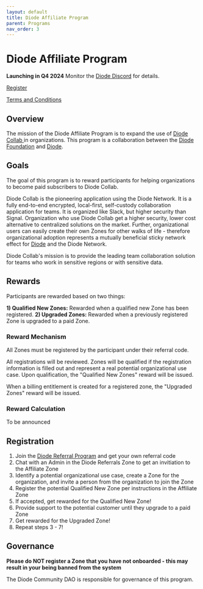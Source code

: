```yaml
---
layout: default
title: Diode Affiliate Program
parent: Programs
nav_order: 3
---
```


# Diode Affiliate Program

**Launching in Q4 2024** Monitor the [Diode Discord](https://discord.gg/qdGCAKJdHs) for details.

[Register](#registration)

[Terms and Conditions](/docs/programs/terms.html)

## Overview

The mission of the Diode Affiliate Program is to expand the use of [Diode Collab ](https://diode.io/solutions/app) in organizations.  This program is a collaboration between the [Diode Foundation](https://diode.foundation) and [Diode](https://diode.io).

## Goals

The goal of this program is to reward participants for helping organizations to become paid subscribers to Diode Collab.

Diode Collab is the pioneering application using the Diode Network.  It is a fully end-to-end encrypted, local-first, self-custody collaboration application for teams.  It is organized like Slack, but higher security than Signal.  Organization who use Diode Collab get a higher security, lower cost alternative to centralized solutions on the market.  Further, organizational users can easily create their own Zones for other walks of life - therefore organizational adoption represents a mutually beneficial sticky network effect for [Diode](https://diode.io) and the Diode Network.

Diode Collab's mission is to provide the leading team collaboration solution for teams who work in sensitive regions or with sensitive data.

## Rewards

Participants are rewarded based on two things:

**1) Qualified New Zones:** Rewarded when a qualified new Zone has been registered. 
**2) Upgraded Zones:** Rewarded when a previously registered Zone is upgraded to a paid Zone.

### Reward Mechanism

All Zones must be registered by the participant under their referral code.  

All registrations will be reviewed.  Zones will be qualified if the registration information is filled out and represent a real potential organizational use case.  Upon qualification, the "Qualified New Zones" reward will be issued.
 
When a billing entitlement is created for a registered zone, the "Upgraded Zones" reward will be issued.

### Reward Calculation

To be announced

## Registration

1. Join the [Diode Referral Program](https://diode.foundation/docs/programs/ambassador_registration_program.html) and get your own referral code
2. Chat with an Admin in the Diode Referrals Zone to get an invitiation to the Affiliate Zone
3. Identify a potential organizational use case, create a Zone for the organization, and invite a person from the organization to join the Zone
4. Register the potential Qualified New Zone per instructions in the Affiliate Zone
5. If accepted, get rewarded for the Qualified New Zone!
6. Provide support to the potential customer until they upgrade to a paid Zone
7. Get rewarded for the Upgraded Zone!
8. Repeat steps 3 - 7!

## Governance

**Please do NOT register a Zone that you have not onboarded - this may result in your being banned from the system**

The Diode Community DAO is responsible for governance of this program. 
  


